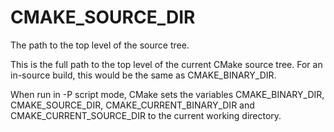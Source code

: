   

# CMAKE_SOURCE_DIR  
The path to the top level of the source tree.  

This is the full path to the top level of the current CMake source
tree.  For an in-source build, this would be the same as
CMAKE_BINARY_DIR.  

When run in -P script mode, CMake sets the variables
CMAKE_BINARY_DIR, CMAKE_SOURCE_DIR,
CMAKE_CURRENT_BINARY_DIR and
CMAKE_CURRENT_SOURCE_DIR to the current working directory.  

